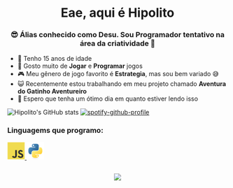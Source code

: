<h1 align="center">Eae, aqui é Hipolito</h1>
<h3 align="center">😎 Álias conhecido como Desu. Sou Programador tentativo na área da criatividade 🧠</h3>

- 🧐 Tenho 15 anos de idade
- 👾 Gosto muito de **Jogar** e **Programar** jogos
- 🎮 Meu gênero de jogo favorito é **Estrategia**, mas sou bem variado 😅
- 😺 Recentemente estou trabalhando em meu projeto chamado **Aventura do Gatinho Aventureiro**
- 🎇 Espero que tenha um ótimo dia em quanto estiver lendo isso

![Hipolito's GitHub stats](https://github-readme-stats.vercel.app/api?username=vinihipolito&theme=prussian&show_icons=true)
[![spotify-github-profile](https://spotify-github-profile.vercel.app/api/view?uid=31wgpty744qu5dhi7n7e6vsfoijq&cover_image=false&theme=default&show_offline=false&background_color=172f45&interchange=true&bar_color=a0cdf4&bar_color_cover=false)](https://spotify-github-profile.vercel.app/api/view?uid=31wgpty744qu5dhi7n7e6vsfoijq&redirect=true)

<h3 align="left">Linguagems que programo:</h3>
<p align="left"> <a href="https://developer.mozilla.org/en-US/docs/Web/JavaScript" target="_blank" rel="noreferrer"> <img src="https://raw.githubusercontent.com/devicons/devicon/master/icons/javascript/javascript-original.svg" alt="javascript" width="40" height="40"/> </a> <a href="https://www.python.org" target="_blank" rel="noreferrer"> <img src="https://raw.githubusercontent.com/devicons/devicon/master/icons/python/python-original.svg" alt="python" width="40" height="40"/> </a> </p>
  
##

<div align="center">
  <img src="https://images-wixmp-ed30a86b8c4ca887773594c2.wixmp.com/f/0a28c80e-ff6f-49cc-a64a-2104b63277fb/df5ng67-246a4fb9-a11b-47a2-919f-3c06ff141a9c.gif?token=eyJ0eXAiOiJKV1QiLCJhbGciOiJIUzI1NiJ9.eyJzdWIiOiJ1cm46YXBwOjdlMGQxODg5ODIyNjQzNzNhNWYwZDQxNWVhMGQyNmUwIiwiaXNzIjoidXJuOmFwcDo3ZTBkMTg4OTgyMjY0MzczYTVmMGQ0MTVlYTBkMjZlMCIsIm9iaiI6W1t7InBhdGgiOiJcL2ZcLzBhMjhjODBlLWZmNmYtNDljYy1hNjRhLTIxMDRiNjMyNzdmYlwvZGY1bmc2Ny0yNDZhNGZiOS1hMTFiLTQ3YTItOTE5Zi0zYzA2ZmYxNDFhOWMuZ2lmIn1dXSwiYXVkIjpbInVybjpzZXJ2aWNlOmZpbGUuZG93bmxvYWQiXX0.9NUgwkfhciRJS3ct-hg9MnZrpq8BRWFlXLAuoBKXavA" width="1000px">  
  
</div>
